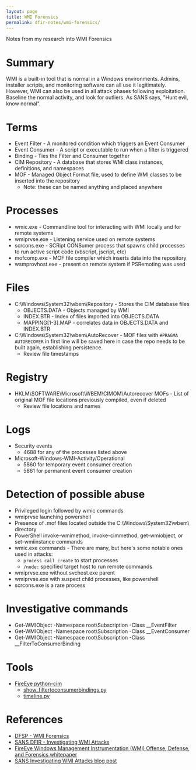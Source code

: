 ```yaml
---
layout: page
title: WMI Forensics
permalink: dfir-notes/wmi-forensics/
---
```


Notes from my research into WMI Forensics

# Summary
WMI is a built-in tool that is normal in a Windows environments. Admins, installer scripts, and monitoring software can all use it legitimately. However, WMI can also be used in all attack phases following exploitation. Baseline the normal activity, and look for outliers. As SANS says, "Hunt evil, know normal".

# Terms
* Event Filter - A monitored condition which triggers an Event Consumer
* Event Consumer - A script or executable to run when a filter is triggered
* Binding - Ties the Filter and Consumer together
* CIM Repository - A database that stores WMI class instances, definitions, and namespaces
* MOF - Managed Object Format file, used to define WMI classes to be inserted into the repository
    * Note: these can be named anything and placed anywhere

# Processes
* wmic.exe - Commandline tool for interacting with WMI locally and for remote systems
* wmiprvse.exe - Listening service used on remote systems
* scrcons.exe - SCRipt CONSumer process that spawns child processes to run active script code (vbscript, jscript, etc)
* mofcomp.exe - MOF file compiler which inserts data into the repository
* wsmprovhost.exe - present on remote system if PSRemoting was used

# Files
* C:\Windows\System32\wbem\Repository - Stores the CIM database files
    * OBJECTS.DATA - Objects managed by WMI
    * INDEX.BTR - Index of files imported into OBJECTS.DATA
    * MAPPING\[1-3\].MAP - correlates data in OBJECTS.DATA and INDEX.BTR
* C:\Windows\System32\wbem\AutoRecover - MOF files with `#PRAGMA AUTORECOVER` in first line will be saved here in case the repo needs to be built again, establishing persistence.
    * Review file timestamps

# Registry
* HKLM\SOFTWARE\Microsoft\WBEM\CIMOM\Autorecover MOFs - List of original MOF file locations previously compiled, even if deleted
    * Review file locations and names

# Logs
* Security events
    * 4688 for any of the processes listed above
* Microsoft-Windows-WMI-Activity/Operational
    * 5860 for temporary event consumer creation
    * 5861 for permanent event consumer creation

# Detection of possible abuse
* Privileged login followed by wmic commands
* wmiprvse launching powershell
* Presence of .mof files located outside the C:\Windows\System32\wbem\ directory
* PowerShell invoke-wmimethod, invoke-cimmethod, get-wmiobject, or set-wmiinstance commands
* wmic.exe commands - There are many, but here's some notable ones used in attacks:
    * `process call create` to start processes
    * `/node:` specified target host to run remote commands
* wmiprvse.exe without svchost.exe parent
* wmiprvse.exe with suspect child processes, like powershell
* scrcons.exe is a rare process

# Investigative commands
* Get-WMIObject -Namespace root\Subscription -Class __EventFilter
* Get-WMIObject -Namespace root\Subscription -Class __EventConsumer
* Get-WMIObject -Namespace root\Subscription -Class __FilterToConsumerBinding

# Tools
* [FireEye python-cim](https://github.com/fireeye/flare-wmi/tree/master/python-cim)
    * [show_filtertoconsumerbindings.py](https://github.com/fireeye/flare-wmi/blob/master/python-cim/samples/show_filtertoconsumerbindings.py)
    * [timeline.py](https://github.com/fireeye/flare-wmi/blob/master/python-cim/samples/timeline.py)

# References
* [DFSP - WMI Forensics](https://www.youtube.com/watch?v=CgtjINVUpuw)
* [SANS DFIR - Investigating WMI Attacks](https://www.youtube.com/watch?v=aBQ1vEjK6v4)
* [FireEye Windows Management Instrumentation (WMI) Offense, Defense, and Forensics whitepaper](https://www.fireeye.com/content/dam/fireeye-www/global/en/current-threats/pdfs/wp-windows-management-instrumentation.pdf)
* [SANS Investigating WMI Attacks blog post](https://www.sans.org/blog/investigating-wmi-attacks/)
